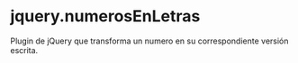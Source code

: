 jquery.numerosEnLetras
======================

Plugin de jQuery que transforma un numero en su correspondiente versión escrita.